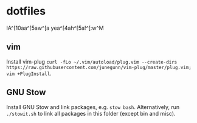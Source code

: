 # dotfiles
IA^[10aa^[5aw^[a yea^[4ah^[5a!^[:w^M

## vim
Install vim-plug `curl -fLo ~/.vim/autoload/plug.vim --create-dirs https://raw.githubusercontent.com/junegunn/vim-plug/master/plug.vim; vim +PlugInstall`.

## GNU Stow
Install GNU Stow and link packages, e.g. `stow bash`. Alternatively, run
`./stowit.sh` to link all packages in this folder (except bin and misc).
